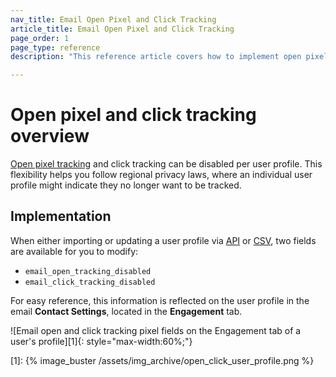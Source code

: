 ```yaml
---
nav_title: Email Open Pixel and Click Tracking
article_title: Email Open Pixel and Click Tracking
page_order: 1
page_type: reference
description: "This reference article covers how to implement open pixel and click tracking."

---
```


# Open pixel and click tracking overview

[Open pixel tracking][open_tracking] and click tracking can be disabled per user profile. This flexibility helps you follow regional privacy laws, where an individual user profile might indicate they no longer want to be tracked.

## Implementation

When either importing or updating a user profile via [API][api_doc] or [CSV][csv_doc], two fields are available for you to modify:

- `email_open_tracking_disabled`
- `email_click_tracking_disabled`

For easy reference, this information is reflected on the user profile in the email **Contact Settings**, located in the **Engagement** tab.

![Email open and click tracking pixel fields on the Engagement tab of a user's profile][1]{: style="max-width:60%;"}

[open_tracking]: {{site.baseurl}}/user_guide/administrative/app_settings/manage_app_group/email_settings/#email-open-tracking-pixel
[api_doc]: {{site.baseurl}}/api/objects_filters/user_attributes_object/#braze-user-profile-fields
[csv_doc]: {{site.baseurl}}/user_guide/data_and_analytics/user_data_collection/user_import/#csv
[1]: {% image_buster /assets/img_archive/open_click_user_profile.png %}

